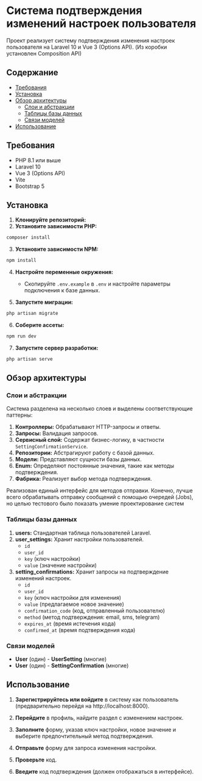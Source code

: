 # Система подтверждения изменений настроек пользователя

Проект реализует систему подтверждения изменения настроек пользователя на Laravel 10 и Vue 3 (Options API).
(Из коробки установлен Composition API)

## Содержание

- [Требования](#требования)
- [Установка](#установка)
- [Обзор архитектуры](#обзор-архитектуры)
    - [Слои и абстракции](#слои-и-абстракции)
    - [Таблицы базы данных](#таблицы-базы-данных)
    - [Связи моделей](#связи-моделей)
- [Использование](#использование)

## Требования

- PHP 8.1 или выше
- Laravel 10
- Vue 3 (Options API)
- Vite
- Bootstrap 5

## Установка

1. **Клонируйте репозиторий:**
2. **Установите зависимости PHP:**
```bash 
composer install
```
3. **Установите зависимости NPM:**
```bash 
npm install
```
4. **Настройте переменные окружения:**

    - Скопируйте `.env.example` в `.env` и настройте параметры подключения к базе данных.

5. **Запустите миграции:**
```bash 
php artisan migrate
```
6. **Соберите ассеты:**
```bash 
npm run dev
```
7. **Запустите сервер разработки:**
```bash 
php artisan serve
```
## Обзор архитектуры

### Слои и абстракции

Система разделена на несколько слоев и выделены соответствующие паттерны:

1. **Контроллеры:** Обрабатывают HTTP-запросы и ответы.
2. **Запросы:** Валидация запросов.
3. **Сервисный слой:** Содержат бизнес-логику, в частности `SettingConfirmationService`.
4. **Репозитории:** Абстрагируют работу с базой данных.
5. **Модели:** Представляют сущности базы данных.
6. **Enum:** Определяют постоянные значения, такие как методы подтверждения.
7. **Фабрика:** Реализует выбор метода подтверждения.

Реализован единый интерфейс для методов отправки. 
Конечно, лучше всего обрабатывать отправку сообщений с помощью очередей (Jobs), но целью тестового было показать умение проектирование систем

### Таблицы базы данных

1. **users:** Стандартная таблица пользователей Laravel.
2. **user_settings:** Хранит настройки пользователей.
    - `id`
    - `user_id`
    - `key` (ключ настройки)
    - `value` (значение настройки)
3. **setting_confirmations:** Хранит запросы на подтверждение изменений настроек.
    - `id`
    - `user_id`
    - `key` (ключ настройки для изменения)
    - `value` (предлагаемое новое значение)
    - `confirmation_code` (код, отправленный пользователю)
    - `method` (метод подтверждения: email, sms, telegram)
    - `expires_at` (время истечения кода)
    - `confirmed_at` (время подтверждения кода)

### Связи моделей

- **User** (один) - **UserSetting** (многие)
- **User** (один) - **SettingConfirmation** (многие)

## Использование

1. **Зарегистрируйтесь или войдите** в систему как пользователь (предварительно перейдя на http://localhost:8000).

2. **Перейдите** в профиль, найдите раздел с изменением настроек.

3. **Заполните** форму, указав ключ настройки, новое значение и выберите предпочтительный метод подтверждения.

4. **Отправьте** форму для запроса изменения настройки.

5. **Проверьте** код.

6. **Введите** код подтверждения (должен отображаться в интерфейсе).
